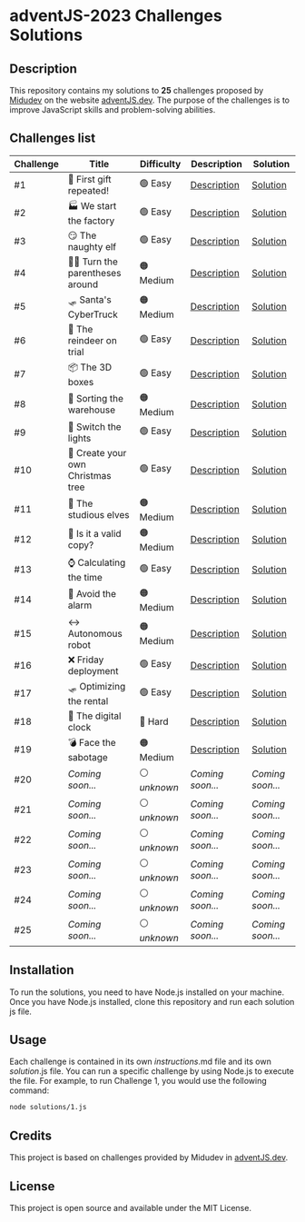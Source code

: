 # adventJS-2023 Challenges Solutions

## Description
This repository contains my solutions to **25** challenges proposed by [Midudev](https://twitter.com/midudev) on the website [adventJS.dev](https://adventjs.dev/). The purpose of the challenges is to improve JavaScript skills and problem-solving abilities.

## Challenges list

| Challenge | Title                             | Difficulty   | Description                      | Solution                    |
|-----------|-----------------------------------|--------------|----------------------------------|-----------------------------|
| #1        | 🎁 First gift repeated!           | 🟢 Easy       | [Description](challenges/1.md)   | [Solution](solutions/1.js)  |
| #2        | 🏭 We start the factory           | 🟢 Easy       | [Description](challenges/2.md)   | [Solution](solutions/2.js)  |
| #3        | 😏 The naughty elf                | 🟢 Easy       | [Description](challenges/3.md)   | [Solution](solutions/3.js)  |
| #4        | 😵‍💫 Turn the parentheses around    | 🟠 Medium     | [Description](challenges/4.md)   | [Solution](solutions/4.js)  |
| #5        | 🛷 Santa's CyberTruck             | 🟠 Medium     | [Description](challenges/5.md)   | [Solution](solutions/5.js)  |
| #6        | 🦌 The reindeer on trial          | 🟢 Easy       | [Description](challenges/6.md)   | [Solution](solutions/6.js)  |
| #7        | 📦 The 3D boxes                   | 🟢 Easy       | [Description](challenges/7.md)   | [Solution](solutions/7.js)  |
| #8        | 🏬 Sorting the warehouse          | 🟠 Medium     | [Description](challenges/8.md)   | [Solution](solutions/8.js)  |
| #9        | 🚦 Switch the lights              | 🟢 Easy       | [Description](challenges/9.md)   | [Solution](solutions/9.js)  |
| #10       | 🎄 Create your own Christmas tree | 🟢 Easy       | [Description](challenges/10.md)  | [Solution](solutions/10.js) |
| #11       | 📖 The studious elves             | 🟠 Medium     | [Description](challenges/11.md)  | [Solution](solutions/11.js) |
| #12       | 📸 Is it a valid copy?            | 🟠 Medium     | [Description](challenges/12.md)  | [Solution](solutions/12.js) |
| #13       | ⌚️ Calculating the time           | 🟢 Easy       | [Description](challenges/13.md)  | [Solution](solutions/13.js) |
| #14       | 🚨 Avoid the alarm                | 🟠 Medium     | [Description](challenges/14.md)  | [Solution](solutions/14.js) |
| #15       | ↔️ Autonomous robot                | 🟠 Medium     | [Description](challenges/15.md)  | [Solution](solutions/15.js) |
| #16       | ❌ Friday deployment              | 🟢 Easy       | [Description](challenges/16.md)  | [Solution](solutions/16.js) |
| #17       | 🛷 Optimizing the rental          | 🟢 Easy       | [Description](challenges/17.md)  | [Solution](solutions/17.js) |
| #18       | 🔢 The digital clock              | 🔴 Hard       | [Description](challenges/18.md)  | [Solution](solutions/18.js) |
| #19       | 💣 Face the sabotage              | 🟠 Medium     | [Description](challenges/19.md)  | [Solution](solutions/19.js) |
| #20       | _Coming soon..._                  | ⚪️ _unknown_  | _Coming soon..._                 | _Coming soon..._            |
| #21       | _Coming soon..._                  | ⚪️ _unknown_  | _Coming soon..._                 | _Coming soon..._            |
| #22       | _Coming soon..._                  | ⚪️ _unknown_  | _Coming soon..._                 | _Coming soon..._            |
| #23       | _Coming soon..._                  | ⚪️ _unknown_  | _Coming soon..._                 | _Coming soon..._            |
| #24       | _Coming soon..._                  | ⚪️ _unknown_  | _Coming soon..._                 | _Coming soon..._            |
| #25       | _Coming soon..._                  | ⚪️ _unknown_  | _Coming soon..._                 | _Coming soon..._            |

## Installation
To run the solutions, you need to have Node.js installed on your machine. Once you have Node.js installed, clone this repository and run each solution js file.

## Usage
Each challenge is contained in its own _instructions_.md file and its own _solution_.js file. You can run a specific challenge by using Node.js to execute the file. For example, to run Challenge 1, you would use the following command:

```bash
node solutions/1.js
```

## Credits
This project is based on challenges provided by Midudev in [adventJS.dev](https://adventjs.dev/).

## License
This project is open source and available under the MIT License.
